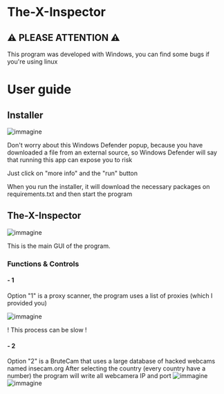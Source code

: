 # The-X-Inspector

## ⚠ PLEASE ATTENTION ⚠
This program was developed with Windows, you can find some bugs if you're using linux

# User guide 
## Installer
![immagine](https://github.com/Fedi6431/The-X-Inspector/assets/102946457/2a5fed3e-98c1-43df-9917-2127ac1563ea)

Don't worry about this Windows Defender popup, because you have downloaded a file from an external source, so Windows Defender will say that running this app can expose you to risk

Just click on "more info" and the "run" button

When you run the installer, it will download the necessary packages on requirements.txt and then start the program

## The-X-Inspector
![immagine](https://github.com/Fedi6431/The-X-Inspector/assets/102946457/565aa3c8-3e18-4fc0-8307-8cdeeed76749)

This is the main GUI of the program.

### Functions & Controls

#### - 1 
Option "1" is a proxy scanner, the program uses a list of proxies (which I provided you)

![immagine](https://github.com/Fedi6431/The-X-Inspector/assets/102946457/438f5741-6c46-4ebd-bd0a-a5e4633fa58b)

! This process can be slow !

#### - 2
Option "2" is a BruteCam that uses a large database of hacked webcams named insecam.org
After selecting the country (every country have a number) the program will write all webcamera IP and port
![immagine](https://github.com/Fedi6431/The-X-Inspector/assets/102946457/a27d3e60-92d3-4e84-ae0b-0cca8b67b959)
![immagine](https://github.com/Fedi6431/The-X-Inspector/assets/102946457/09cf088c-75e9-45ec-9d59-a13f28ce3b63)

